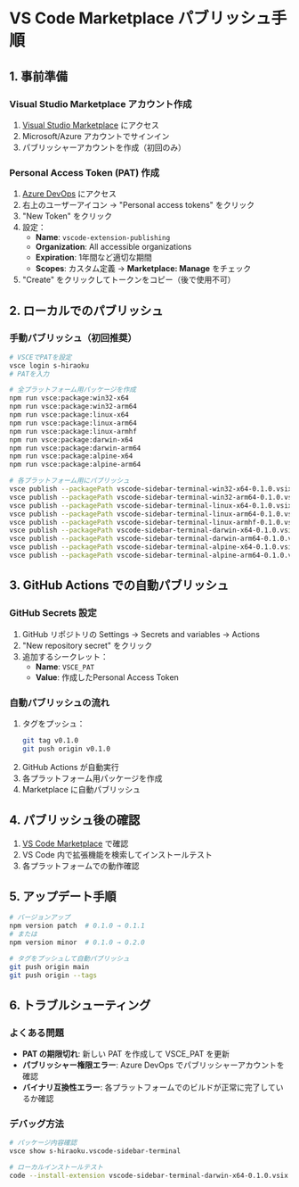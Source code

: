 # VS Code Marketplace パブリッシュ手順

## 1. 事前準備

### Visual Studio Marketplace アカウント作成
1. [Visual Studio Marketplace](https://marketplace.visualstudio.com/manage) にアクセス
2. Microsoft/Azure アカウントでサインイン
3. パブリッシャーアカウントを作成（初回のみ）

### Personal Access Token (PAT) 作成
1. [Azure DevOps](https://dev.azure.com) にアクセス
2. 右上のユーザーアイコン → "Personal access tokens" をクリック
3. "New Token" をクリック
4. 設定：
   - **Name**: `vscode-extension-publishing`
   - **Organization**: All accessible organizations
   - **Expiration**: 1年間など適切な期間
   - **Scopes**: カスタム定義 → **Marketplace: Manage** をチェック
5. "Create" をクリックしてトークンをコピー（後で使用不可）

## 2. ローカルでのパブリッシュ

### 手動パブリッシュ（初回推奨）
```bash
# VSCEでPATを設定
vsce login s-hiraoku
# PATを入力

# 全プラットフォーム用パッケージを作成
npm run vsce:package:win32-x64
npm run vsce:package:win32-arm64
npm run vsce:package:linux-x64
npm run vsce:package:linux-arm64
npm run vsce:package:linux-armhf
npm run vsce:package:darwin-x64
npm run vsce:package:darwin-arm64
npm run vsce:package:alpine-x64
npm run vsce:package:alpine-arm64

# 各プラットフォーム用にパブリッシュ
vsce publish --packagePath vscode-sidebar-terminal-win32-x64-0.1.0.vsix
vsce publish --packagePath vscode-sidebar-terminal-win32-arm64-0.1.0.vsix
vsce publish --packagePath vscode-sidebar-terminal-linux-x64-0.1.0.vsix
vsce publish --packagePath vscode-sidebar-terminal-linux-arm64-0.1.0.vsix
vsce publish --packagePath vscode-sidebar-terminal-linux-armhf-0.1.0.vsix
vsce publish --packagePath vscode-sidebar-terminal-darwin-x64-0.1.0.vsix
vsce publish --packagePath vscode-sidebar-terminal-darwin-arm64-0.1.0.vsix
vsce publish --packagePath vscode-sidebar-terminal-alpine-x64-0.1.0.vsix
vsce publish --packagePath vscode-sidebar-terminal-alpine-arm64-0.1.0.vsix
```

## 3. GitHub Actions での自動パブリッシュ

### GitHub Secrets 設定
1. GitHub リポジトリの Settings → Secrets and variables → Actions
2. "New repository secret" をクリック
3. 追加するシークレット：
   - **Name**: `VSCE_PAT`
   - **Value**: 作成したPersonal Access Token

### 自動パブリッシュの流れ
1. タグをプッシュ：
   ```bash
   git tag v0.1.0
   git push origin v0.1.0
   ```
2. GitHub Actions が自動実行
3. 各プラットフォーム用パッケージを作成
4. Marketplace に自動パブリッシュ

## 4. パブリッシュ後の確認

1. [VS Code Marketplace](https://marketplace.visualstudio.com/items?itemName=s-hiraoku.vscode-sidebar-terminal) で確認
2. VS Code 内で拡張機能を検索してインストールテスト
3. 各プラットフォームでの動作確認

## 5. アップデート手順

```bash
# バージョンアップ
npm version patch  # 0.1.0 → 0.1.1
# または
npm version minor  # 0.1.0 → 0.2.0

# タグをプッシュして自動パブリッシュ
git push origin main
git push origin --tags
```

## 6. トラブルシューティング

### よくある問題
- **PAT の期限切れ**: 新しい PAT を作成して VSCE_PAT を更新
- **パブリッシャー権限エラー**: Azure DevOps でパブリッシャーアカウントを確認
- **バイナリ互換性エラー**: 各プラットフォームでのビルドが正常に完了しているか確認

### デバッグ方法
```bash
# パッケージ内容確認
vsce show s-hiraoku.vscode-sidebar-terminal

# ローカルインストールテスト
code --install-extension vscode-sidebar-terminal-darwin-x64-0.1.0.vsix
```